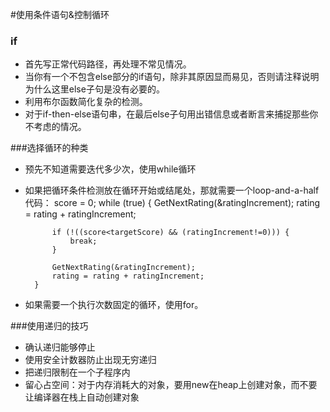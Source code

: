 #使用条件语句&控制循环

### if
* 首先写正常代码路径，再处理不常见情况。
* 当你有一个不包含else部分的if语句，除非其原因显而易见，否则请注释说明为什么这里else子句是没有必要的。
* 利用布尔函数简化复杂的检测。
* 对于if-then-else语句串，在最后else子句用出错信息或者断言来捕捉那些你不考虑的情况。

###选择循环的种类
* 预先不知道需要迭代多少次，使用while循环
* 如果把循环条件检测放在循环开始或结尾处，那就需要一个loop-and-a-half代码：
		score = 0;
		while (true) {
			GetNextRating(&ratingIncrement);
			rating = rating + ratingIncrement;

			if (!((score<targetScore) && (ratingIncrement!=0))) {
				break;
			}
		
			GetNextRating(&ratingIncrement);
			rating = rating + ratingIncrement;
		}

* 如果需要一个执行次数固定的循环，使用for。

###使用递归的技巧
* 确认递归能够停止
* 使用安全计数器防止出现无穷递归
* 把递归限制在一个子程序内
* 留心占空间：对于内存消耗大的对象，要用new在heap上创建对象，而不要让编译器在栈上自动创建对象
